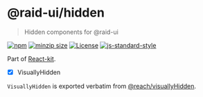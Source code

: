
# @raid-ui/hidden

> Hidden components for @raid-ui


[![npm](https://img.shields.io/npm/v/@raid-ui/hidden?style=flat-square)](https://www.npmjs.com/package/@raid-ui/hidden)
[![minzip size](https://img.shields.io/bundlephobia/minzip/@raid-ui/hidden?style=flat-square)](https://bundlephobia.com/result?p=@raid-ui/hidden)
[![License](https://img.shields.io/github/license/mattstyles/react-kit.svg?style=flat-square)](https://github.com/mattstyles/react-kit/blob/master/license.md)
[![js-standard-style](https://img.shields.io/badge/code%20style-standard-brightgreen.svg?style=flat-square)](http://standardjs.com/)

Part of [React-kit](https://github.com/mattstyles/react-kit).

* [x] VisuallyHidden

`VisuallyHidden` is exported verbatim from [@reach/visuallyHidden](https://www.npmjs.com/package/@reach/visually-hidden).
